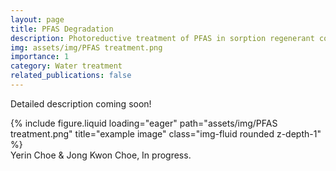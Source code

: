 ```yaml
---
layout: page
title: PFAS Degradation
description: Photoreductive treatment of PFAS in sorption regenerant condition
img: assets/img/PFAS treatment.png
importance: 1
category: Water treatment
related_publications: false
---
```




Detailed description coming soon!


<div class="row">
    <div class="col-sm mt-3 mt-md-0">
        {% include figure.liquid loading="eager" path="assets/img/PFAS treatment.png" title="example image" class="img-fluid rounded z-depth-1" %}
    </div>
</div>
<div class="caption">
   Yerin Choe & Jong Kwon Choe, In progress. 
</div>

<!-- You can also put regular text between your rows of images, even citations {% cite einstein1950meaning %}.
Say you wanted to write a bit about your project before you posted the rest of the images.
You describe how you toiled, sweated, _bled_ for your project, and then... you reveal its glory in the next row of images. -->


<!-- {% raw %}

```html
<div class="row justify-content-sm-center">
  <div class="col-sm-8 mt-3 mt-md-0">
    {% include figure.liquid path="assets/img/6.jpg" title="example image" class="img-fluid rounded z-depth-1" %}
  </div>
  <div class="col-sm-4 mt-3 mt-md-0">
    {% include figure.liquid path="assets/img/11.jpg" title="example image" class="img-fluid rounded z-depth-1" %}
  </div>
</div>
```

{% endraw %} -->
